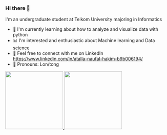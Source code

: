 ### Hi there 👋

I'm an undergraduate student at Telkom University majoring in Informatics

- 🌼 I'm currently learning about how to analyze and visualize data with python  
- 📊 I'm interested and enthusiastic about Machine learning and Data science  
- 👾 Feel free to connect with me on LinkedIn https://www.linkedin.com/in/atalla-naufal-hakim-b9b006194/
- 🌱 Pronouns: Lon/tong


<p align="left">
<a href="https://github.com/atallanaufal19">
  <img height="180em" src="https://github-readme-stats-eight-theta.vercel.app/api?username=jovidialaviosa&show_icons=true&theme=highcontrast&include_all_commits=true&count_private=true"/>
  <img height="180em" src="https://github-readme-stats-eight-theta.vercel.app/api/top-langs/?username=atallanaufal19&layout=compact&langs_count=8&theme=highcontrast"/>
</a>
</p>

